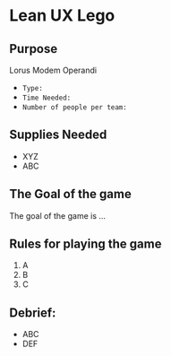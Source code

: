 # Lean UX Lego

## Purpose

Lorus Modem Operandi

- `Type:`
- `Time Needed:`
- `Number of people per team:`

## Supplies Needed

- XYZ
- ABC

## The Goal of the game

The goal of the game is ...

## Rules for playing the game

1. A
2. B
3. C

## Debrief:

- ABC
- DEF